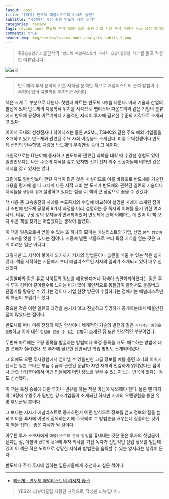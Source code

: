 ```yaml
---  
layout: post  
title: "[리뷰] 반도체 애널리스트의 리서치 습관"  
subtitle: "세상에서 가장 쉬운 반도체 시장 읽기"  
categories: review  
tags: review book 반도체 분석 애널리스트 습관 기업 시장 분석 우량주 뉴스 공정 팹리스 파운드리 미중전쟁 보고서    
comments: true  
header-img: img/review/review-book-analysts-habits-1.png
---  
```

  
> `좋은습관연구소` 출판사의 `"반도체 애널리스트의 리서치 습관(김경민 저)"`를 읽고 작성한 리뷰입니다.  

![표지](https://theorydb.github.io/assets/img/review/review-book-analysts-habits-1.png)  

---

> 반도체의 투자 분야의 기본 지식을 분석한 책으로 애널리스트의 분석 방법이 수록되어 있어 차별화된 투자입문서이다.

책은 크게 두 부분으로 나뉜다. 첫번째 파트는 반도체 `시장`을 다룬다. 미래 기술과 산업의 발전에 있어 반도체의 지정학적 위치를 시작으로 팹리스와 파운드리와 같은 기업의 분류에서 반도체 공정에 이르기까지 기술적인 지식이 투자에 필요한 수준의 시각으로 소개되고 있다. 

이어서 국내의 삼성전자나 하이닉스는 물론 ASML, TSMC와 같은 주요 해외 기업들을 소개하고 있고 반도체와 관련된 주요 사회 이슈들도 소개된다. 미중 무역전쟁이나 반도체 산업의 인수합병, 차량용 반도체의 부족현상 등이 그 예이다. 

개인적으로는 IT분야에 종사하고 반도체와 관련된 과목을 대학 때 수강한 경험도 있어 일반인보다는 나은 수준의 지식을 갖고 있지만 전기 전자 위주 전공자들에 비하면 깊은 지식을 갖고 있지는 않다. 

그럼에도 일반인보다 관련 지식이 많은 것은 사실이므로 이를 바탕으로 반도체를 기술한 내용을 평가해 볼 때 그나마 다른 서적 대비 본 도서가 반도체와 관련된 일련의 기술이나 지식들을 `상당히 쉽게` 설명하고 있다는 점을 이 책의 큰 장점으로 꼽을 수 있겠다. 

책 내용 중 고속충전의 사례를 수도꼭지의 수압에 비교하여 설명한 사례가 소개된 점이나 초반에 반도체 공정의 8가지 과정을 미리 설명하는 등 독자의 이해를 돕기 위한 여러 사례, 비유, 구성 상의 장치들이 안배되어있어 반도체에 관해 이해하는 데 있어 이 책 보다 쉬운 책을 찾기는 어렵겠다는 생각이 들었다. 

이 책을 읽음으로써 얻을 수 있는 또 하나의 묘미는 애널리스트의 기업, 산업 `분석 방법이나 습관`을 엿볼 수 있다는 점이다. 시중에 널린 책들으로 부터 특정 지식을 얻는 것은 크게 어려운 일은 아니다. 

그렇지만 그 지식이 쌓이게 되기까지 저자의 방법론이나 습관을 배울 수 있는 책은 쉽지 않다. 책을 시작하는 서문에서 부터 애널리스트인 저자의 일과가 소개되고 있어 매우 신선했다. 

시킹알파와 같은 유료 사이트의 정보를 애용한다거나 검색이 습관화되어있다는 점은 주식 투자 경력이 길어질수록 느끼는 바가 많아 개인적으로 동질감이 들면서도 블룸버그 단말기를 활용할 수 있다는 점이나 기업 현장 방문이 수월하다는 점에서는 애널리스트만의 특권이 부럽기도 했다. 

중요한 것은 이런 일련의 과정을 숨기지 않고 진솔하고 투명하게 공개하는데서 배울만한 점이 많았다는 점이다. 

반도체를 떠나 미중 전쟁의 패권 양상이나 세계적인 기술의 발전과 같은 `거시적인 환경을 조망`하고 이에 대한 `정보를 얻을 수 있는 방법`이 소개된 점 또한 인상적인 부분이었다. 

두번째 파트에는 우량 종목을 발굴하는 방법이나 특정 종목을 매도, 매수하는 방법에 대한 견해가 실려있다. 또 투자에 필요한 전반적인 학습 방법도 소개되어있다. 

그 외에도 오랜 투자경험에서 얻어낼 수 있을만한 고급 정보들 예를 들면 소니의 이미지 센서는 일본 보다는 부품 수급과 관련된 동남아 자연 재해와 민감하게 얽혀있다는 점이나 관련 산업분야에서 어떤 인물에게 어떤 정보를 얻을 수 있는지 보는 안목이 있다는 점도 신선했다.

이 책은 특정 종목에 대한 투자나 권유를 하는 책은 아님에 유의해야 한다. 물론 맨 마지막 18장에 우량주가 될만한 강소기업들이 소개되긴 하지만 저자의 오랜경험을 통한 유망 후보군일 뿐이다.

그 보다는 저자가 애널리스트로 종사하면서 어떤 방식으로 정보를 얻고 정보의 질을 높히고 이를 투자에 어떻게 접목하는지에 주목하여 그 방법론을 배우는데 집중하는 것이 이 책을 접하는 좋은 자세가 될 것이다. 

아무튼 투자 초보자에게 `애널리스트의 분석 방법`을 흉내내는 것은 좋은 투자의 첫걸음이 된다는 점, 더불어 `반도체 분야`에 투자 의사를 가진 독자가 전반적인 산업 정보를 얻는데 있어 이 책은 적은 노력으로 상당한 지식과 방법론을 습득할 수 있는 양서라는 생각이 든다.

반도체나 주식 투자에 임하는 입문자들에게 추천하고 싶은 책이다.

---

* [책소개 - 반도체 애널리스트의 리서치 습관](http://www.yes24.com/Product/Goods/112220750)

> YES24 리뷰어클럽 서평단 자격으로 작성한 리뷰입니다.